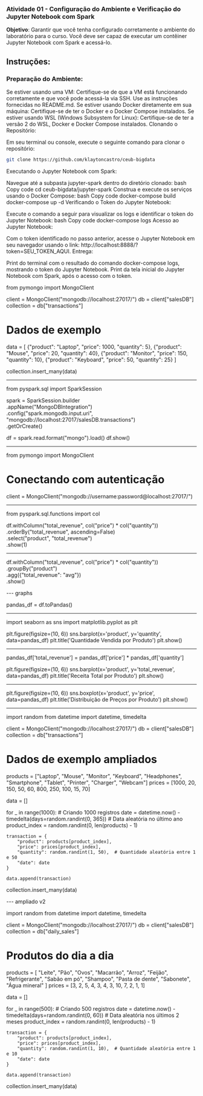 ### Atividade 01 - Configuração do Ambiente e Verificação do Jupyter Notebook com Spark

**Objetivo**: Garantir que você tenha configurado corretamente o ambiente do laboratório para o curso. Você deve ser capaz de executar um contêiner Jupyter Notebook com Spark e acessá-lo.

## Instruções:

### Preparação do Ambiente:

Se estiver usando uma VM: Certifique-se de que a VM está funcionando corretamente e que você pode acessá-la via SSH. Use as instruções fornecidas no README.md.
Se estiver usando Docker diretamente em sua máquina: Certifique-se de ter o Docker e o Docker Compose instalados.
Se estiver usando WSL (Windows Subsystem for Linux): Certifique-se de ter a versão 2 do WSL, Docker e Docker Compose instalados.
Clonando o Repositório:

Em seu terminal ou console, execute o seguinte comando para clonar o repositório:
```bash
git clone https://github.com/klaytoncastro/ceub-bigdata
```

Executando o Jupyter Notebook com Spark:

Navegue até a subpasta jupyter-spark dentro do diretório clonado:
bash
Copy code
cd ceub-bigdata/jupyter-spark
Construa e execute os serviços usando o Docker Compose:
bash
Copy code
docker-compose build
docker-compose up -d
Verificando o Token do Jupyter Notebook:

Execute o comando a seguir para visualizar os logs e identificar o token do Jupyter Notebook:
bash
Copy code
docker-compose logs
Acesso ao Jupyter Notebook:

Com o token identificado no passo anterior, acesse o Jupyter Notebook em seu navegador usando o link: http://localhost:8888/?token=SEU_TOKEN_AQUI.
Entrega:

Print do terminal com o resultado do comando docker-compose logs, mostrando o token do Jupyter Notebook.
Print da tela inicial do Jupyter Notebook com Spark, após o acesso com o token.

from pymongo import MongoClient

client = MongoClient("mongodb://localhost:27017/")
db = client["salesDB"]
collection = db["transactions"]

# Dados de exemplo
data = [
    {"product": "Laptop", "price": 1000, "quantity": 5},
    {"product": "Mouse", "price": 20, "quantity": 40},
    {"product": "Monitor", "price": 150, "quantity": 10},
    {"product": "Keyboard", "price": 50, "quantity": 25}
]

collection.insert_many(data)

--- 


from pyspark.sql import SparkSession

spark = SparkSession.builder \
    .appName("MongoDBIntegration") \
    .config("spark.mongodb.input.uri", "mongodb://localhost:27017/salesDB.transactions") \
    .getOrCreate()

df = spark.read.format("mongo").load()
df.show()

---

from pymongo import MongoClient

# Conectando com autenticação
client = MongoClient("mongodb://username:password@localhost:27017/")


---

from pyspark.sql.functions import col

df.withColumn("total_revenue", col("price") * col("quantity")) \
  .orderBy("total_revenue", ascending=False) \
  .select("product", "total_revenue") \
  .show(1)

--- 

df.withColumn("total_revenue", col("price") * col("quantity")) \
  .groupBy("product") \
  .agg({"total_revenue": "avg"}) \
  .show()

--- graphs

pandas_df = df.toPandas()

---

import seaborn as sns
import matplotlib.pyplot as plt

plt.figure(figsize=(10, 6))
sns.barplot(x='product', y='quantity', data=pandas_df)
plt.title('Quantidade Vendida por Produto')
plt.show()

---

pandas_df['total_revenue'] = pandas_df['price'] * pandas_df['quantity']

plt.figure(figsize=(10, 6))
sns.barplot(x='product', y='total_revenue', data=pandas_df)
plt.title('Receita Total por Produto')
plt.show()

---

plt.figure(figsize=(10, 6))
sns.boxplot(x='product', y='price', data=pandas_df)
plt.title('Distribuição de Preços por Produto')
plt.show()

--- 


import random
from datetime import datetime, timedelta

client = MongoClient("mongodb://localhost:27017/")
db = client["salesDB"]
collection = db["transactions"]

# Dados de exemplo ampliados
products = ["Laptop", "Mouse", "Monitor", "Keyboard", "Headphones", "Smartphone", "Tablet", "Printer", "Charger", "Webcam"]
prices = [1000, 20, 150, 50, 60, 800, 250, 100, 15, 70]

data = []

for _ in range(1000):  # Criando 1000 registros
    date = datetime.now() - timedelta(days=random.randint(0, 365))  # Data aleatória no último ano
    product_index = random.randint(0, len(products) - 1)
    
    transaction = {
        "product": products[product_index],
        "price": prices[product_index],
        "quantity": random.randint(1, 50),  # Quantidade aleatória entre 1 e 50
        "date": date
    }
    
    data.append(transaction)

collection.insert_many(data)

--- ampliado v2

import random
from datetime import datetime, timedelta

client = MongoClient("mongodb://localhost:27017/")
db = client["salesDB"]
collection = db["daily_sales"]

# Produtos do dia a dia
products = [
    "Leite", "Pão", "Ovos", "Macarrão", "Arroz", "Feijão", "Refrigerante", 
    "Sabão em pó", "Shampoo", "Pasta de dente", "Sabonete", "Água mineral"
]
prices = [3, 2, 5, 4, 3, 4, 3, 10, 7, 2, 1, 1]

data = []

for _ in range(500):  # Criando 500 registros
    date = datetime.now() - timedelta(days=random.randint(0, 60))  # Data aleatória nos últimos 2 meses
    product_index = random.randint(0, len(products) - 1)
    
    transaction = {
        "product": products[product_index],
        "price": prices[product_index],
        "quantity": random.randint(1, 10),  # Quantidade aleatória entre 1 e 10
        "date": date
    }
    
    data.append(transaction)

collection.insert_many(data)

